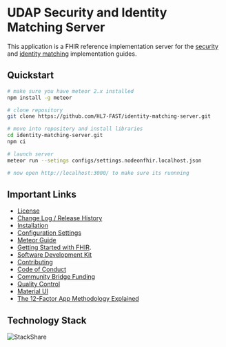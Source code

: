 # UDAP Security and Identity Matching Server

This application is a FHIR reference implementation server for the [security](http://build.fhir.org/ig/HL7/fhir-udap-security-ig/) and [identity matching](http://build.fhir.org/ig/HL7/fhir-identity-matching-ig/) implementation guides.

## Quickstart
```bash
# make sure you have meteor 2.x installed
npm install -g meteor

# clone repository
git clone https://github.com/HL7-FAST/identity-matching-server.git

# move into repository and install libraries
cd identity-matching-server.git
npm ci

# launch server
meteor run --setings configs/settings.nodeonfhir.localhost.json

# now open http://localhost:3000/ to make sure its runnning
```

## Important Links
- [License](https://github.com/symptomatic/node-on-fhir/blob/master/LICENSE.md)  
- [Change Log / Release History](https://github.com/symptomatic/node-on-fhir/releases)  
- [Installation](https://github.com/symptomatic/node-on-fhir/blob/master/INSTALLATION.md)  
- [Configuration Settings](https://github.com/symptomatic/node-on-fhir/blob/master/API.md)  
- [Meteor Guide](https://guide.meteor.com/) 
- [Getting Started with FHIR](https://www.hl7.org/fhir/modules.html). 
- [Software Development Kit](https://github.com/symptomatic/software-development-kit)  
- [Contributing](https://github.com/symptomatic/node-on-fhir/blob/master/CONTRIBUTING.md)  
- [Code of Conduct](https://github.com/symptomatic/node-on-fhir/blob/master/CODE_OF_CONDUCT.md)  
- [Community Bridge Funding](https://funding.communitybridge.org/projects/node-on-fhir)  
- [Quality Control](https://circleci.com/gh/symptomatic/node-on-fhir)  
- [Material UI](https://material-ui.com/store/) 
- [The 12-Factor App Methodology Explained](https://www.bmc.com/blogs/twelve-factor-app/)  


## Technology Stack

![StackShare](https://user-images.githubusercontent.com/675910/143241422-a9d13558-0665-4e87-8f25-8257b4fcd393.png)

